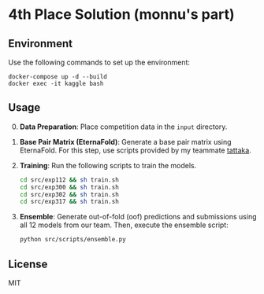 # 4th Place Solution (monnu's part)

## Environment
Use the following commands to set up the environment:
```
docker-compose up -d --build
docker exec -it kaggle bash
```

## Usage
0. **Data Preparation**: Place competition data in the `input` directory.

1. **Base Pair Matrix (EternaFold)**: Generate a base pair matrix using EternaFold. For this step, use scripts provided by my teammate [tattaka](https://github.com/tattaka/stanford-ribonanza-rna-folding-public?tab=readme-ov-file#usage).

2. **Training**: Run the following scripts to train the models.
    ```bash
    cd src/exp112 && sh train.sh
    cd src/exp300 && sh train.sh
    cd src/exp302 && sh train.sh
    cd src/exp317 && sh train.sh
    ```

3. **Ensemble**: Generate out-of-fold (oof) predictions and submissions using all 12 models from our team. Then, execute the ensemble script:
    ```bash
    python src/scripts/ensemble.py
    ```

## License
MIT